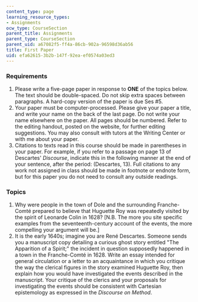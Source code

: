 ```yaml
---
content_type: page
learning_resource_types:
- Assignments
ocw_type: CourseSection
parent_title: Assignments
parent_type: CourseSection
parent_uid: a67082f5-ff4a-86cb-902a-96598d36ab56
title: First Paper
uid: efa62615-3b2b-147f-92ea-ef0574a03ed3
---
```


### Requirements

1.  Please write a five-page paper in response to **ONE** of the topics below. The text should be double-spaced. Do not skip extra spaces between paragraphs. A hard-copy version of the paper is due Ses #5.
2.  Your paper must be computer-processed. Please give your paper a title, and write your name on the back of the last page. Do not write your name elsewhere on the paper. All pages should be numbered. Refer to the editing handout, posted on the website, for further editing suggestions. You may also consult with tutors at the Writing Center or with me about your paper.
3.  Citations to texts read in this course should be made in parentheses in your paper. For example, if you refer to a passage on page 13 of Descartes' _Discourse_, indicate this in the following manner at the end of your sentence, after the period: (Descartes, 13). Full citations to any work not assigned in class should be made in footnote or endnote form, but for this paper you do not need to consult any outside readings.

### Topics

1.  Why were people in the town of Dole and the surrounding Franche-Comté prepared to believe that Huguette Roy was repeatedly visited by the spirit of Leonarde Colin in 1628? \[N.B. The more you site specific examples from the seventeenth-century account of the events, the more compelling your argument will be.\]
2.  It is the early 1640s; imagine you are René Descartes. Someone sends you a manuscript copy detailing a curious ghost story entitled "The Apparition of a Spirit;" the incident in question supposedly happened in a town in the Franche-Comté in 1628. Write an essay intended for general circulation or a letter to an acquaintance in which you critique the way the clerical figures in the story examined Huguette Roy, then explain how you would have investigated the events described in the manuscript. Your critique of the clerics and your proposals for investigating the events should be consistent with Cartesian epistemology as expressed in the _Discourse on Method_.